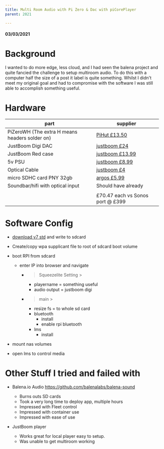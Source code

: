 ```yaml
---
title: Multi Room Audio with Pi Zero & Dac with piCorePlayer
parent: 2021

---
```

#### 03/03/2021

# Background

I wanted to do more edge, less cloud, and I had seen the balena project and quite fancied the challenge to setup multiroom audio. To do this with a computer half the size of a post it label is quite something. Whilst I didn't meet my original goal and had to compromise with the software I was still able to accomplish something useful.

# Hardware

|part|supplier|
|---|---|
| PiZeroWH (The extra H means headers solder on) | [PiHut £13.50](https://thepihut.com/products/raspberry-pi-zero-wh-with-pre-soldered-header?variant=547332849681&currency=GBP&utm_medium=product_sync&utm_source=google&utm_content=sag_organic&utm_campaign=sag_organic&gclid=EAIaIQobChMIlvCzr9mU7wIVVODtCh3-cgcbEAQYASABEgLp3fD_BwE) |
| JustBoom Digi DAC | [justboom £24](https://shop.justboom.co/collections/raspberry-pi-audio-boards/products/justboom-digi-zero-phat) |
| JustBoom Red case | [justboom £13.99](https://shop.justboom.co/collections/cases/products/justboom-digi-zero-case) |
| 5v PSU | [justboom £8.99](https://shop.justboom.co/products/official-raspberry-pi-power-supply-2-5a-uk-eu-power-supply-unit?_pos=5&_sid=f942e57f3&_ss=r) |
| Optical Cable | [justboom £4](https://shop.justboom.co/products/optical-cable-1m?_pos=3&_sid=9d0dac9a7&_ss=r) |
| micro SDHC card PNY 32gb | [argos £5.99](https://www.argos.co.uk/product/7314751) |
| Soundbar/hifi with optical input | Should have already |
| | |
| | £70.47 each vs Sonos port @ £399 |

# Software Config

* [download v7 std](https://docs.picoreplayer.org/downloads/) and write to sdcard
* Create/copy wpa supplicant file to root of sdcard boot volume
* boot RPI from sdcard
  * enter IP into browser and navigate
    * > Squeezelite Setting >
      * playername = something useful
      * audio output = justboom digi
    * > main >
      * resize fs = to whole sd card
      * bluetooth
        * install
        * enable rpi bluetooth
      * lms
        * install

* mount nas volumes
* open lms to control media

# Other Stuff I tried and failed with

* Balena.io Audio https://github.com/balenalabs/balena-sound 
  * Burns outs SD cards
  * Took a very long time to deploy app, multiple hours
  * Impressed with Fleet control
  * Impressed with container use
  * Impressed with ease of use

* JustBoom player
  * Works great for local player easy to setup.
  * Was unable to get multiroom working